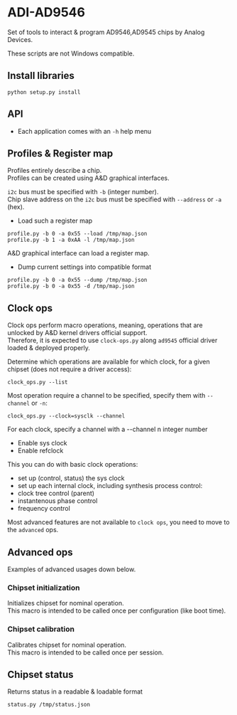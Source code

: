 # ADI-AD9546 

Set of tools to interact & program AD9546,AD9545 chips by Analog Devices.    

These scripts are not Windows compatible.   

## Install libraries

```shell
python setup.py install
```

## API

* Each application comes with an `-h` help menu

## Profiles & Register map

Profiles entirely describe a chip.   
Profiles can be created using A&D graphical interfaces.

`i2c` bus must be specified with `-b` (integer number).  
Chip slave address on the `i2c` bus must be specified with `--address` or `-a` (hex).  

* Load such a register map

```shell
profile.py -b 0 -a 0x55 --load /tmp/map.json
profile.py -b 1 -a 0xAA -l /tmp/map.json
```

A&D graphical interface can load a register map.

* Dump current settings into compatible format

```shell
profile.py -b 0 -a 0x55 --dump /tmp/map.json
profile.py -b 0 -a 0x55 -d /tmp/map.json
```

## Clock ops

Clock ops perform macro operations, meaning, operations
that are unlocked by A&D kernel drivers official support.    
Therefore, it is expected to use `clock-ops.py` along `ad9545` official driver loaded & deployed
properly.

Determine which operations are available for which clock, 
for a given chipset (does not require a driver access):

```shell
clock_ops.py --list
```

Most operation require a channel to be specified, specify them with `--channel`
or `-n`:
```shell
clock_ops.py --clock=sysclk --channel
```

For each clock, specify a channel with a --channel n integer number

* Enable sys clock
* Enable refclock

This you can do with basic clock operations:
* set up (control, status) the sys clock 
* set up each internal clock, including synthesis process control:
 * clock tree control (parent)
 * instantenous phase control
 * frequency control

Most advanced features are not available to `clock ops`,
you need to move to the `advanced` ops.

## Advanced ops

Examples of advanced usages down below.

### Chipset initialization

Initializes chipset for nominal operation.   
This macro is intended to be called once per configuration (like boot time).  

### Chipset calibration

Calibrates chipset for nominal operation.   
This macro is intended to be called once per session. 

## Chipset status

Returns status in a readable & loadable format

```shell
status.py /tmp/status.json
```
